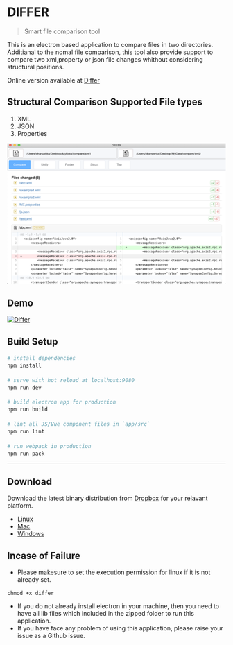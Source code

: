 # DIFFER

> Smart file comparison tool

This is an electron based application to compare files in two directories. Additianal to the nomal file comparison, this tool also provide support to compare two xml,property or json file changes whithout considering structural positions.

Online version available at [Differ](https://differ.netlify.com)

## Structural Comparison Supported File types
1. XML
2. JSON
3. Properties

![Screen Shot](/doc/Screenshot.png)

## Demo
[![Differ](http://img.youtube.com/vi/O1LqN8wELDs/0.jpg)](http://www.youtube.com/watch?v=O1LqN8wELDs)

## Build Setup

``` bash
# install dependencies
npm install

# serve with hot reload at localhost:9080
npm run dev

# build electron app for production
npm run build

# lint all JS/Vue component files in `app/src`
npm run lint

# run webpack in production
npm run pack
```
---


## Download
Download the latest binary distribution from [Dropbox](https://clc.to/differ) for your relavant platform.
- [Linux](https://www.dropbox.com/s/kvwtlfo1sgbvb2o/differ-linux.zip?dl=1)
- [Mac](https://www.dropbox.com/s/j42llwmpa8d9zir/differ-mac.zip?dl=1)
- [Windows](https://www.dropbox.com/s/uvp1gh8k6ekg2ef/differ-win.zip?dl=1)

## Incase of Failure
- Please makesure to set the execution permission for linux if it is not already set.
```
chmod +x differ
```
- If you do not already install electron in your machine, then you need to have all lib files which included in the zipped folder to run this application.
- If you have face any problem of using this application, please raise your issue as a Github issue.

